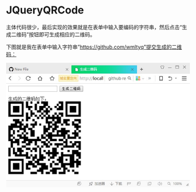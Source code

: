 # JQueryQRCode
主体代码很少，最后实现的效果就是在表单中输入要编码的字符串，然后点击“生成二维码”按钮即可生成相应的二维码。

下图就是我在表单中输入字符串”https://github.com/wmltyq"提交生成的二维码：

![result.jpg](https://github.com/wmltyq/JQueryQRCode/blob/master/img/result.jpg)